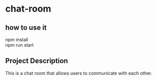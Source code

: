 # chat-room

## how to use it
npm install \
npm run start

## Project Description
<!-- you can include known bugs, design decisions, external references used... -->
This is a chat room that allows users to communicate with each other.
